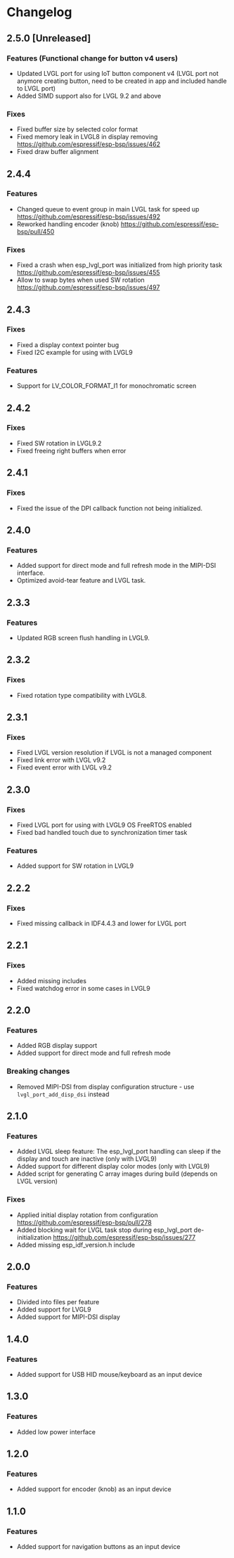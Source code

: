# Changelog

## 2.5.0 [Unreleased]

### Features (Functional change for button v4 users)
- Updated LVGL port for using IoT button component v4 (LVGL port not anymore creating button, need to be created in app and included handle to LVGL port)
- Added SIMD support also for LVGL 9.2 and above

### Fixes
- Fixed buffer size by selected color format
- Fixed memory leak in LVGL8 in display removing https://github.com/espressif/esp-bsp/issues/462
- Fixed draw buffer alignment

## 2.4.4

### Features
- Changed queue to event group in main LVGL task for speed up https://github.com/espressif/esp-bsp/issues/492
- Reworked handling encoder (knob) https://github.com/espressif/esp-bsp/pull/450

### Fixes
- Fixed a crash when esp_lvgl_port was initialized from high priority task https://github.com/espressif/esp-bsp/issues/455
- Allow to swap bytes when used SW rotation https://github.com/espressif/esp-bsp/issues/497

## 2.4.3

### Fixes
- Fixed a display context pointer bug
- Fixed I2C example for using with LVGL9

### Features
- Support for LV_COLOR_FORMAT_I1 for monochromatic screen

## 2.4.2

### Fixes
- Fixed SW rotation in LVGL9.2
- Fixed freeing right buffers when error

## 2.4.1

### Fixes
- Fixed the issue of the DPI callback function not being initialized.

## 2.4.0

### Features
- Added support for direct mode and full refresh mode in the MIPI-DSI interface.
- Optimized avoid-tear feature and LVGL task.

## 2.3.3

### Features
- Updated RGB screen flush handling in LVGL9.

## 2.3.2

### Fixes
- Fixed rotation type compatibility with LVGL8.

## 2.3.1

### Fixes
- Fixed LVGL version resolution if LVGL is not a managed component
- Fixed link error with LVGL v9.2
- Fixed event error with LVGL v9.2

## 2.3.0

### Fixes
- Fixed LVGL port for using with LVGL9 OS FreeRTOS enabled
- Fixed bad handled touch due to synchronization timer task

### Features
- Added support for SW rotation in LVGL9

## 2.2.2

### Fixes
- Fixed missing callback in IDF4.4.3 and lower for LVGL port

## 2.2.1

### Fixes
- Added missing includes
- Fixed watchdog error in some cases in LVGL9

## 2.2.0

### Features
- Added RGB display support
- Added support for direct mode and full refresh mode

### Breaking changes
- Removed MIPI-DSI from display configuration structure - use `lvgl_port_add_disp_dsi` instead

## 2.1.0

### Features
- Added LVGL sleep feature: The esp_lvgl_port handling can sleep if the display and touch are inactive (only with LVGL9)
- Added support for different display color modes (only with LVGL9)
- Added script for generating C array images during build (depends on LVGL version)

### Fixes
- Applied initial display rotation from configuration https://github.com/espressif/esp-bsp/pull/278
- Added blocking wait for LVGL task stop during esp_lvgl_port de-initialization https://github.com/espressif/esp-bsp/issues/277
- Added missing esp_idf_version.h include

## 2.0.0

### Features

- Divided into files per feature
- Added support for LVGL9
- Added support for MIPI-DSI display

## 1.4.0

### Features

- Added support for USB HID mouse/keyboard as an input device

## 1.3.0

### Features

- Added low power interface

## 1.2.0

### Features

- Added support for encoder (knob) as an input device

## 1.1.0

### Features

- Added support for navigation buttons as an input device
